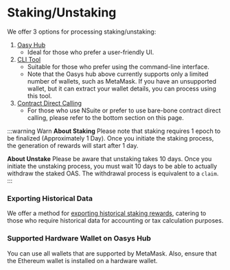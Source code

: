# Staking/Unstaking
We offer 3 options for processing staking/unstaking:

1. [Oasy Hub](/docs/staking/stake-oasys/1-2-stake-hub)
    - Ideal for those who prefer a user-friendly UI.
2. [CLI Tool](/docs/staking/stake-oasys/1-3-stake-cli)
    - Suitable for those who prefer using the command-line interface.
    - Note that the Oasys hub above currently supports only a limited number of wallets, such as MetaMask. If you have an unsupported wallet, but it can extract your wallet details, you can process using this tool.
3. [Contract Direct Calling](/docs/staking/stake-oasys/1-4-stake-contract)
    - For those who use NSuite or prefer to use bare-bone contract direct calling, please refer to the bottom section on this page.

:::warning Warn
**About Staking**
Please note that staking requires 1 epoch to be finalized (Approximately 1 Day). Once you initiate the staking process, the generation of rewards will start after 1 day.

**About Unstake**
Please be aware that unstaking takes 10 days. Once you initiate the unstaking process, you must wait 10 days to be able to actually withdraw the staked OAS. The withdrawal process is equivalent to a `claim`.
:::

### Exporting Historical Data
We offer a method for [exporting historical staking rewards](/docs/staking/stake-oasys/1-5-export-csv), catering to those who require historical data for accounting or tax calculation purposes.

### Supported Hardware Wallet on Oasys Hub
You can use all wallets that are supported by MetaMask. Also, ensure that the Ethereum wallet is installed on a hardware wallet.
